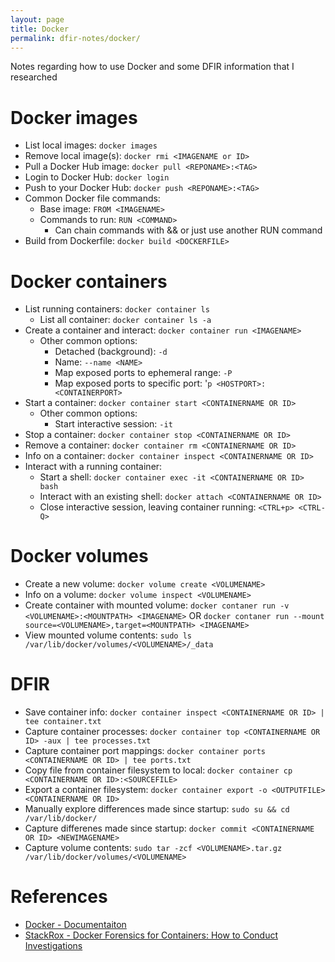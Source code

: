 ```yaml
---
layout: page
title: Docker
permalink: dfir-notes/docker/
---
```



Notes regarding how to use Docker and some DFIR information that I researched

# Docker images
* List local images: `docker images`
* Remove local image(s): `docker rmi <IMAGENAME or ID>`
* Pull a Docker Hub image: `docker pull <REPONAME>:<TAG>`
* Login to Docker Hub: `docker login`
* Push to your Docker Hub: `docker push <REPONAME>:<TAG>`
* Common Docker file commands:
    * Base image: `FROM <IMAGENAME>`
    * Commands to run: `RUN <COMMAND>`
        * Can chain commands with && or just use another RUN command
* Build from Dockerfile: `docker build <DOCKERFILE>`

# Docker containers
* List running containers: `docker container ls`
    * List all container: `docker container ls -a`
* Create a container and interact: `docker container run <IMAGENAME>`
    * Other common options:
        * Detached (background): `-d`
        * Name: `--name <NAME>`
        * Map exposed ports to ephemeral range: `-P`
        * Map exposed ports to specific port: '`p <HOSTPORT>:<CONTAINERPORT>`
* Start a container: `docker container start <CONTAINERNAME OR ID>`
    * Other common options:
        * Start interactive session: `-it`
* Stop a container: `docker container stop <CONTAINERNAME OR ID>`
* Remove a container: `docker container rm <CONTAINERNAME OR ID>`
* Info on a container: `docker container inspect <CONTAINERNAME OR ID>`
* Interact with a running container:
    * Start a shell: `docker container exec -it <CONTAINERNAME OR ID> bash`
    * Interact with an existing shell: `docker attach <CONTAINERNAME OR ID>`
    * Close interactive session, leaving container running: `<CTRL+p> <CTRL-Q>`
    

# Docker volumes
* Create a new volume: `docker volume create <VOLUMENAME>`
* Info on a volume: `docker volume inspect <VOLUMENAME>`
* Create container with mounted volume:
    `docker contaner run -v <VOLUMENAME>:<MOUNTPATH> <IMAGENAME>`
    OR
    `docker contaner run --mount source=<VOLUMENAME>,target=<MOUNTPATH> <IMAGENAME>`
* View mounted volume contents: `sudo ls /var/lib/docker/volumes/<VOLUMENAME>/_data`

# DFIR
* Save container info: `docker container inspect <CONTAINERNAME OR ID> | tee container.txt`
* Capture container processes: `docker container top <CONTAINERNAME OR ID> -aux | tee processes.txt`
* Capture container port mappings: `docker container ports <CONTAINERNAME OR ID> | tee ports.txt`
* Copy file from container filesystem to local: `docker container cp <CONTAINERNAME OR ID>:<SOURCEFILE>`
* Export a container filesystem: `docker container export -o <OUTPUTFILE> <CONTAINERNAME OR ID>`
* Manually explore differences made since startup: `sudo su && cd /var/lib/docker/`
* Capture differenes made since startup: `docker commit <CONTAINERNAME OR ID> <NEWIMAGENAME>`
* Capture volume contents: `sudo tar -zcf <VOLUMENAME>.tar.gz /var/lib/docker/volumes/<VOLUMENAME>`

# References
* [Docker - Documentaiton](https://docs.docker.com/)
* [StackRox - Docker Forensics for Containers: How to Conduct Investigations](https://www.stackrox.com/post/2017/08/csi-container-edition-forensics-in-the-age-of-containers/)
